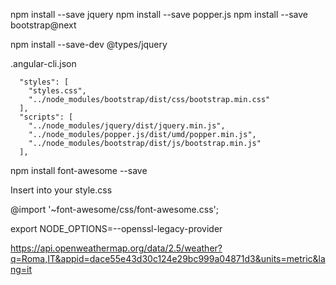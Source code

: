 npm install --save jquery
npm install --save popper.js
npm install --save bootstrap@next

npm install --save-dev @types/jquery


.angular-cli.json

      "styles": [
		"styles.css",
		"../node_modules/bootstrap/dist/css/bootstrap.min.css"
      ],
      "scripts": [
		"../node_modules/jquery/dist/jquery.min.js",
		"../node_modules/popper.js/dist/umd/popper.min.js",
    	"../node_modules/bootstrap/dist/js/bootstrap.min.js"
	  ],




npm install font-awesome --save

Insert into your style.css

@import '~font-awesome/css/font-awesome.css';

export  NODE_OPTIONS=--openssl-legacy-provider




https://api.openweathermap.org/data/2.5/weather?q=Roma,IT&appid=dace55e43d30c124e29bc999a04871d3&units=metric&lang=it
